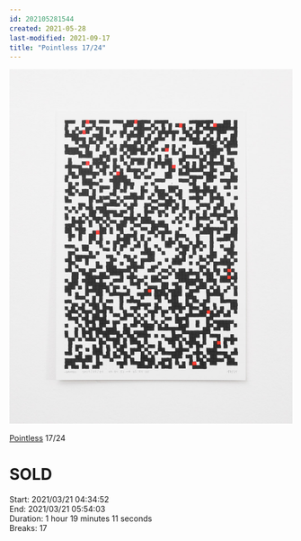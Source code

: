 ```yaml
---
id: 202105281544
created: 2021-05-28
last-modified: 2021-09-17
title: "Pointless 17/24"
---
```

![](../assets/202105281544.jpg)

[Pointless]([[202105271855]]) 17/24 

# SOLD

Start: 2021/03/21 04:34:52  
End: 2021/03/21 05:54:03  
Duration: 1 hour 19 minutes 11 seconds  
Breaks: 17